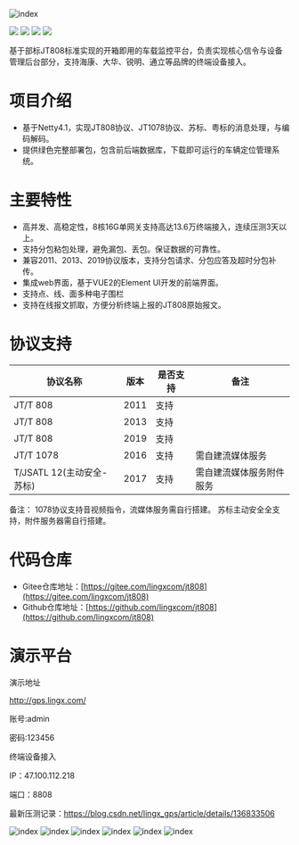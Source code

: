 

![index](QQ20240415154120.png "index.png")
<p>
    <img src="https://img.shields.io/badge/JDK-1.8+-green.svg"/>
    <img src="https://img.shields.io/badge/License-Apache 2.0-green.svg"/>
    <img src="https://img.shields.io/badge/platform-linux%20|%20macos%20|%20windows-blue.svg" />
    <img src="https://img.shields.io/badge/QQ-283853318-blue"/>
</p>
基于部标JT808标准实现的开箱即用的车载监控平台，负责实现核心信令与设备管理后台部分，支持海康、大华、锐明、通立等品牌的终端设备接入。


# 项目介绍
* 基于Netty4.1，实现JT808协议、JT1078协议、苏标、粤标的消息处理，与编码解码。
* 提供绿色完整部署包，包含前后端数据库，下载即可运行的车辆定位管理系统。

# 主要特性

* 高并发、高稳定性，8核16G单网关支持高达13.6万终端接入，连续压测3天以上。
* 支持分包粘包处理，避免漏包、丢包。保证数据的可靠性。
* 兼容2011、2013、2019协议版本，支持分包请求、分包应答及超时分包补传。
* 集成web界面，基于VUE2的Element UI开发的前端界面。
* 支持点、线、面多种电子围栏
* 支持在线报文抓取，方便分析终端上报的JT808原始报文。

# 协议支持
|协议名称|版本|是否支持| 备注           |
|---|---|---|--------------|
|JT/T 808|2011|支持|
|JT/T 808|2013|支持|
|JT/T 808|2019|支持|
|JT/T 1078|2016|支持| 需自建流媒体服务     |
|T/JSATL 12(主动安全-苏标)|2017|支持| 需自建流媒体服务附件服务 |

备注：
1078协议支持音视频指令，流媒体服务需自行搭建。
苏标主动安全全支持，附件服务器需自行搭建。

# 代码仓库
* Gitee仓库地址：[https://gitee.com/lingxcom/jt808](https://gitee.com/lingxcom/jt808)
* Github仓库地址：[https://github.com/lingxcom/jt808](https://github.com/lingxcom/jt808)

# 演示平台
演示地址

http://gps.lingx.com/

账号:admin

密码:123456

终端设备接入

IP：47.100.112.218

端口：8808

最新压测记录：https://blog.csdn.net/lingx_gps/article/details/136833506


![index](QQ20240415154120.png "index.png")
![index](QQ20240415154208.png "index.png")
![index](QQ20240415154242.png "index.png")
![index](QQ20240415154340.png "index.png")
![index](QQ20240415154628.png "index.png")
![index](QQ20240415155210.png "index.png")
